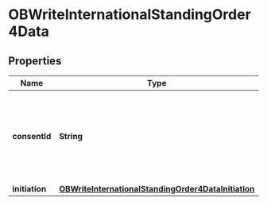 # OBWriteInternationalStandingOrder4Data

## Properties
Name | Type | Description | Notes
------------ | ------------- | ------------- | -------------
**consentId** | **String** | OB: Unique identification as assigned by the ASPSP to uniquely identify the consent resource. | 
**initiation** | [**OBWriteInternationalStandingOrder4DataInitiation**](OBWriteInternationalStandingOrder4DataInitiation.md) |  | 
